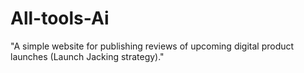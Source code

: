 # All-tools-Ai
"A simple website for publishing reviews of upcoming digital product launches (Launch Jacking strategy)."
